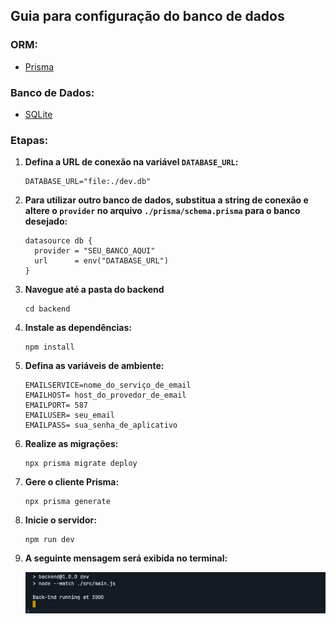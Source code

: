 ## Guia para configuração do banco de dados

### ORM:
- [Prisma](https://www.prisma.io/)

### Banco de Dados:
- [SQLite](https://www.sqlite.org/)

### Etapas:

1. **Defina a URL de conexão na variável `DATABASE_URL`:**

    ```env
    DATABASE_URL="file:./dev.db"
    ```

2. **Para utilizar outro banco de dados, substitua a string de conexão e altere o `provider` no arquivo `./prisma/schema.prisma` para o banco desejado:**

    ``` prisma
    datasource db {   
      provider = "SEU_BANCO_AQUI"   
      url      = env("DATABASE_URL") 
    }
    ```

3. **Navegue até a pasta do backend**
    ```
    cd backend
    ```

4. **Instale as dependências:**
    ```env
    npm install
    ``` 

5. **Defina as variáveis de ambiente:**
    ```env
    EMAILSERVICE=nome_do_serviço_de_email 
    EMAILHOST= host_do_provedor_de_email 
    EMAILPORT= 587  
    EMAILUSER= seu_email 
    EMAILPASS= sua_senha_de_aplicativo
    ```

6. **Realize as migrações:**
    ```env
    npx prisma migrate deploy
    ```

7. **Gere o cliente Prisma:**
    ```env
    npx prisma generate
    ```

8. **Inicie o servidor:**
    ```env
    npm run dev
    ```

9. **A seguinte mensagem será exibida no terminal:**

    ![Back-End running at 3000](./images/banco/1.terminal.jpg)

